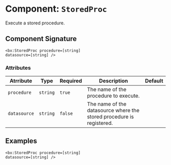[comment]: # (Note: This documentation is generated dynamically in the build process.  To modify the contents, change the javadoc on the _invoke method of the Component class)
# Component: `StoredProc`

Execute a stored procedure.

## Component Signature

```
<bx:StoredProc procedure=[string]
datasource=[string] />
```

### Attributes


| Atrribute | Type | Required | Description | Default |
|----------|------|----------|-------------|---------|
| `procedure` | `string` | `true` | The name of the procedure to execute. |  |
| `datasource` | `string` | `false` | The name of the datasource where the stored procedure is registered. |  |

## Examples

```
<bx:StoredProc procedure=[string]
datasource=[string] />
```
